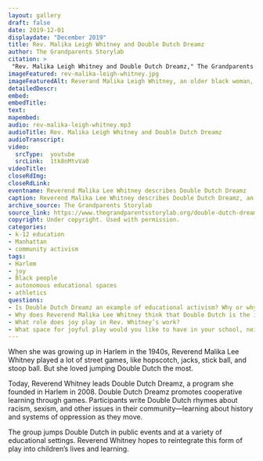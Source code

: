 ```yaml
--- 
layout: gallery
draft: false
date: 2019-12-01
displaydate: "December 2019"
title: Rev. Malika Leigh Whitney and Double Dutch Dreamz
author: The Grandparents Storylab
citation: >
 "Rev. Malika Leigh Whitney and Double Dutch Dreamz," The Grandparents Storylab, in New York City Civil Rights History Project, Accessed: [Month Day, Year], https://nyccivilrightshistory.org/gallery/rev-malika-leigh-whitney.
imageFeatured: rev-malika-leigh-whitney.jpg
imageFeaturedAlt: Reverand Malika Leigh Whitney, an older black woman, jumps rope with two women swinging two ropes.
detailedDescr: 
embed: 
embedTitle: 
text: 
mapembed: 
audio: rev-malika-leigh-whitney.mp3
audioTitle: Rev. Malika Leigh Whitney and Double Dutch Dreamz
audioTranscript: 
video:	
  srcType:	youtube
  srcLink:	1tk8nMtvVa0
videoTitle: 
closeRdImg: 
closeRdLink: 
eventname: Reverend Malika Lee Whitney describes Double Dutch Dreamz
caption: Reverend Malika Lee Whitney describes Double Dutch Dreamz, an intergenerational space for play and learning.
archive_source: The Grandparents Storylab
source_link: https://www.thegrandparentsstorylab.org/double-dutch-dreamz
copyright: Under copyright. Used with permission.
categories: 
- k-12 education
- Manhattan
- community activism
tags: 
- Harlem
- joy
- Black people
- autonomous educational spaces
- athletics
questions: 
- Is Double Dutch Dreamz an example of educational activism? Why or why not? 
- Why does Reverend Malika Lee Whitney think that Double Dutch is the ideal method for teaching youth about social justice?
- What role does joy play in Rev. Whitney’s work?
- What space for joyful play would you like to have in your school, neighborhood, or community?
--- 
```


When she was growing up in Harlem in the 1940s, Reverend Malika Lee Whitney played a lot of street games, like hopscotch, jacks, stick ball, and stoop ball. But she loved jumping Double Dutch the most.

Today, Reverend Whitney leads Double Dutch Dreamz, a program she founded in Harlem in 2008. Double Dutch Dreamz promotes cooperative learning through games. Participants write Double Dutch rhymes about racism, sexism, and other issues in their community—learning about history and systems of oppression as they move.

The group jumps Double Dutch in public events and at a variety of educational settings. Reverend Whitney hopes to reintegrate this form of play into children’s lives and learning.
